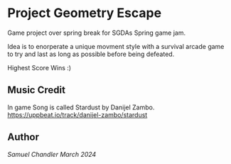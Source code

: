 # Project Geometry Escape 

Game project over spring break for SGDAs Spring game jam. 

Idea is to enorperate a unique movment style with a survival arcade game to try and last as long as possible before being defeated.

Highest Score Wins :)


## Music Credit 
In game Song is called Stardust by Danijel Zambo. 
https://uppbeat.io/track/danijel-zambo/stardust

## Author 
*Samuel Chandler*
*March 2024*